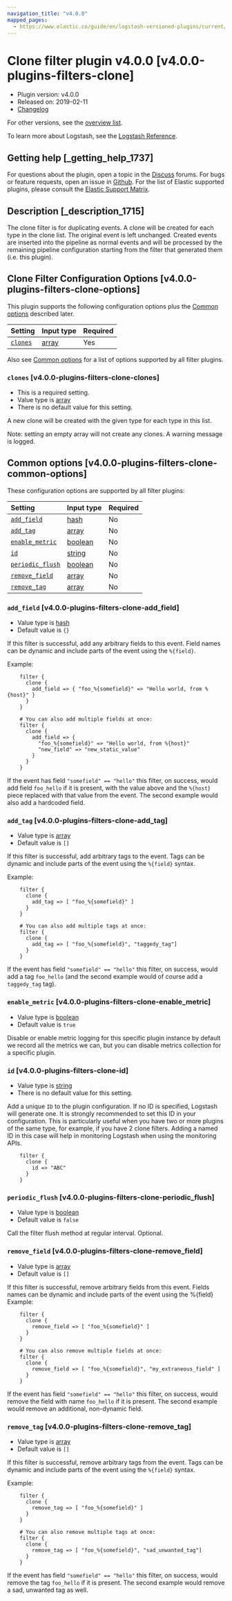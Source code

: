 ```yaml
---
navigation_title: "v4.0.0"
mapped_pages:
  - https://www.elastic.co/guide/en/logstash-versioned-plugins/current/v4.0.0-plugins-filters-clone.html
---
```


# Clone filter plugin v4.0.0 [v4.0.0-plugins-filters-clone]

* Plugin version: v4.0.0
* Released on: 2019-02-11
* [Changelog](https://github.com/logstash-plugins/logstash-filter-clone/blob/v4.0.0/CHANGELOG.md)

For other versions, see the [overview list](filter-clone-index.md).

To learn more about Logstash, see the [Logstash Reference](https://www.elastic.co/guide/en/logstash/current/index.html).

## Getting help [_getting_help_1737]

For questions about the plugin, open a topic in the [Discuss](http://discuss.elastic.co) forums. For bugs or feature requests, open an issue in [Github](https://github.com/logstash-plugins/logstash-filter-clone). For the list of Elastic supported plugins, please consult the [Elastic Support Matrix](https://www.elastic.co/support/matrix#matrix_logstash_plugins).

## Description [_description_1715]

The clone filter is for duplicating events. A clone will be created for each type in the clone list. The original event is left unchanged. Created events are inserted into the pipeline as normal events and will be processed by the remaining pipeline configuration starting from the filter that generated them (i.e. this plugin).

## Clone Filter Configuration Options [v4.0.0-plugins-filters-clone-options]

This plugin supports the following configuration options plus the [Common options](v4-0-0-plugins-filters-clone.md#v4.0.0-plugins-filters-clone-common-options) described later.

| Setting | Input type | Required |
| :- | :- | :- |
| [`clones`](v4-0-0-plugins-filters-clone.md#v4.0.0-plugins-filters-clone-clones) | [array](/lsr/value-types.md#array) | Yes |

Also see [Common options](v4-0-0-plugins-filters-clone.md#v4.0.0-plugins-filters-clone-common-options) for a list of options supported by all filter plugins.

### `clones` [v4.0.0-plugins-filters-clone-clones]

* This is a required setting.
* Value type is [array](/lsr/value-types.md#array)
* There is no default value for this setting.

A new clone will be created with the given type for each type in this list.

Note: setting an empty array will not create any clones. A warning message is logged.

## Common options [v4.0.0-plugins-filters-clone-common-options]

These configuration options are supported by all filter plugins:

| Setting | Input type | Required |
| :- | :- | :- |
| [`add_field`](v4-0-0-plugins-filters-clone.md#v4.0.0-plugins-filters-clone-add_field) | [hash](/lsr/value-types.md#hash) | No |
| [`add_tag`](v4-0-0-plugins-filters-clone.md#v4.0.0-plugins-filters-clone-add_tag) | [array](/lsr/value-types.md#array) | No |
| [`enable_metric`](v4-0-0-plugins-filters-clone.md#v4.0.0-plugins-filters-clone-enable_metric) | [boolean](/lsr/value-types.md#boolean) | No |
| [`id`](v4-0-0-plugins-filters-clone.md#v4.0.0-plugins-filters-clone-id) | [string](/lsr/value-types.md#string) | No |
| [`periodic_flush`](v4-0-0-plugins-filters-clone.md#v4.0.0-plugins-filters-clone-periodic_flush) | [boolean](/lsr/value-types.md#boolean) | No |
| [`remove_field`](v4-0-0-plugins-filters-clone.md#v4.0.0-plugins-filters-clone-remove_field) | [array](/lsr/value-types.md#array) | No |
| [`remove_tag`](v4-0-0-plugins-filters-clone.md#v4.0.0-plugins-filters-clone-remove_tag) | [array](/lsr/value-types.md#array) | No |

### `add_field` [v4.0.0-plugins-filters-clone-add_field]

* Value type is [hash](/lsr/value-types.md#hash)
* Default value is `{}`

If this filter is successful, add any arbitrary fields to this event. Field names can be dynamic and include parts of the event using the `%{field}`.

Example:

```
    filter {
      clone {
        add_field => { "foo_%{somefield}" => "Hello world, from %{host}" }
      }
    }
```

```
    # You can also add multiple fields at once:
    filter {
      clone {
        add_field => {
          "foo_%{somefield}" => "Hello world, from %{host}"
          "new_field" => "new_static_value"
        }
      }
    }
```

If the event has field `"somefield" == "hello"` this filter, on success, would add field `foo_hello` if it is present, with the value above and the `%{host}` piece replaced with that value from the event. The second example would also add a hardcoded field.

### `add_tag` [v4.0.0-plugins-filters-clone-add_tag]

* Value type is [array](/lsr/value-types.md#array)
* Default value is `[]`

If this filter is successful, add arbitrary tags to the event. Tags can be dynamic and include parts of the event using the `%{field}` syntax.

Example:

```
    filter {
      clone {
        add_tag => [ "foo_%{somefield}" ]
      }
    }
```

```
    # You can also add multiple tags at once:
    filter {
      clone {
        add_tag => [ "foo_%{somefield}", "taggedy_tag"]
      }
    }
```

If the event has field `"somefield" == "hello"` this filter, on success, would add a tag `foo_hello` (and the second example would of course add a `taggedy_tag` tag).

### `enable_metric` [v4.0.0-plugins-filters-clone-enable_metric]

* Value type is [boolean](/lsr/value-types.md#boolean)
* Default value is `true`

Disable or enable metric logging for this specific plugin instance by default we record all the metrics we can, but you can disable metrics collection for a specific plugin.

### `id` [v4.0.0-plugins-filters-clone-id]

* Value type is [string](/lsr/value-types.md#string)
* There is no default value for this setting.

Add a unique `ID` to the plugin configuration. If no ID is specified, Logstash will generate one. It is strongly recommended to set this ID in your configuration. This is particularly useful when you have two or more plugins of the same type, for example, if you have 2 clone filters. Adding a named ID in this case will help in monitoring Logstash when using the monitoring APIs.

```
    filter {
      clone {
        id => "ABC"
      }
    }
```

### `periodic_flush` [v4.0.0-plugins-filters-clone-periodic_flush]

* Value type is [boolean](/lsr/value-types.md#boolean)
* Default value is `false`

Call the filter flush method at regular interval. Optional.

### `remove_field` [v4.0.0-plugins-filters-clone-remove_field]

* Value type is [array](/lsr/value-types.md#array)
* Default value is `[]`

If this filter is successful, remove arbitrary fields from this event. Fields names can be dynamic and include parts of the event using the %{field} Example:

```
    filter {
      clone {
        remove_field => [ "foo_%{somefield}" ]
      }
    }
```

```
    # You can also remove multiple fields at once:
    filter {
      clone {
        remove_field => [ "foo_%{somefield}", "my_extraneous_field" ]
      }
    }
```

If the event has field `"somefield" == "hello"` this filter, on success, would remove the field with name `foo_hello` if it is present. The second example would remove an additional, non-dynamic field.

### `remove_tag` [v4.0.0-plugins-filters-clone-remove_tag]

* Value type is [array](/lsr/value-types.md#array)
* Default value is `[]`

If this filter is successful, remove arbitrary tags from the event. Tags can be dynamic and include parts of the event using the `%{field}` syntax.

Example:

```
    filter {
      clone {
        remove_tag => [ "foo_%{somefield}" ]
      }
    }
```

```
    # You can also remove multiple tags at once:
    filter {
      clone {
        remove_tag => [ "foo_%{somefield}", "sad_unwanted_tag"]
      }
    }
```

If the event has field `"somefield" == "hello"` this filter, on success, would remove the tag `foo_hello` if it is present. The second example would remove a sad, unwanted tag as well.
